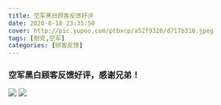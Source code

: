 ```yaml
---
title: 空军黑白顾客反馈好评
date: 2020-8-18 23:35:50
cover: http://pic.yupoo.com/ptbxcp/a52f9326/d717b310.jpeg
tags: [耐克,空军]
categories: [顾客反馈]
---
```


### 空军黑白顾客反馈好评，感谢兄弟！
![](http://pic.yupoo.com/ptbxcp/8d06c95e/bc63c910.jpeg)
![](http://pic.yupoo.com/ptbxcp/a52f9326/d717b310.jpeg)
